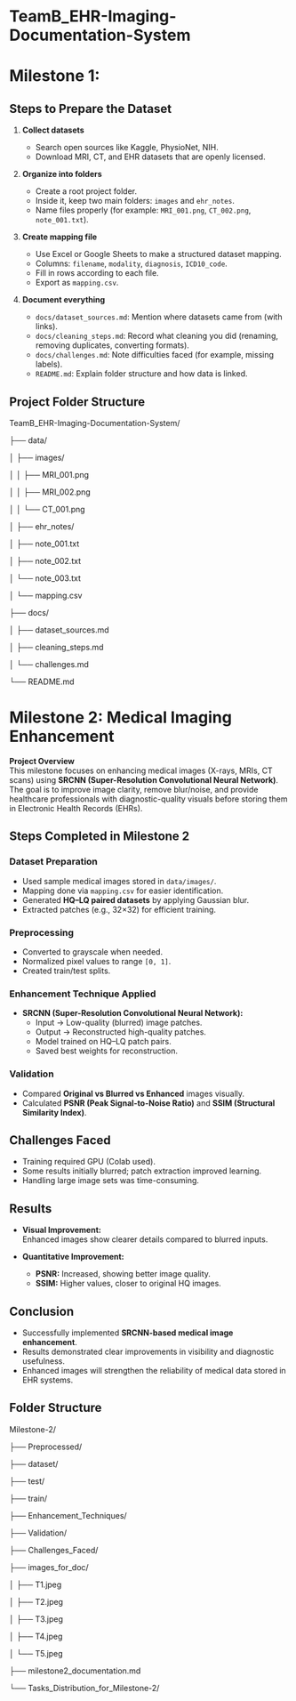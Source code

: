 # TeamB_EHR-Imaging-Documentation-System

# Milestone 1:

## Steps to Prepare the Dataset

1. **Collect datasets**

   - Search open sources like Kaggle, PhysioNet, NIH.
   - Download MRI, CT, and EHR datasets that are openly licensed.

2. **Organize into folders**

   - Create a root project folder.
   - Inside it, keep two main folders: `images` and `ehr_notes`.
   - Name files properly (for example: `MRI_001.png`, `CT_002.png`, `note_001.txt`).

3. **Create mapping file**

   - Use Excel or Google Sheets to make a structured dataset mapping.
   - Columns: `filename`, `modality`, `diagnosis`, `ICD10_code`.
   - Fill in rows according to each file.
   - Export as `mapping.csv`.

4. **Document everything**
   - `docs/dataset_sources.md`: Mention where datasets came from (with links).
   - `docs/cleaning_steps.md`: Record what cleaning you did (renaming, removing duplicates, converting formats).
   - `docs/challenges.md`: Note difficulties faced (for example, missing labels).
   - `README.md`: Explain folder structure and how data is linked.

## Project Folder Structure

TeamB_EHR-Imaging-Documentation-System/

├──  data/

│    ├── images/

│    │      ├── MRI_001.png

│    │      ├── MRI_002.png

│    │      └── CT_001.png

│    ├──    ehr_notes/

│           ├── note_001.txt

│           ├── note_002.txt

│           └── note_003.txt

│    └── mapping.csv

├──    docs/

│      ├── dataset_sources.md

│      ├── cleaning_steps.md

│      └── challenges.md

└── README.md




# Milestone 2: Medical Imaging Enhancement

**Project Overview**  
This milestone focuses on enhancing medical images (X-rays, MRIs, CT scans) using **SRCNN (Super-Resolution Convolutional Neural Network)**.  
The goal is to improve image clarity, remove blur/noise, and provide healthcare professionals with diagnostic-quality visuals before storing them in Electronic Health Records (EHRs).

## Steps Completed in Milestone 2

### Dataset Preparation

- Used sample medical images stored in `data/images/`.
- Mapping done via `mapping.csv` for easier identification.
- Generated **HQ–LQ paired datasets** by applying Gaussian blur.
- Extracted patches (e.g., 32×32) for efficient training.

### Preprocessing

- Converted to grayscale when needed.
- Normalized pixel values to range `[0, 1]`.
- Created train/test splits.

### Enhancement Technique Applied

- **SRCNN (Super-Resolution Convolutional Neural Network):**
  - Input → Low-quality (blurred) image patches.
  - Output → Reconstructed high-quality patches.
  - Model trained on HQ–LQ patch pairs.
  - Saved best weights for reconstruction.

### Validation

- Compared **Original vs Blurred vs Enhanced** images visually.
- Calculated **PSNR (Peak Signal-to-Noise Ratio)** and **SSIM (Structural Similarity Index)**.

## Challenges Faced

- Training required GPU (Colab used).
- Some results initially blurred; patch extraction improved learning.
- Handling large image sets was time-consuming.

## Results

- **Visual Improvement:**  
  Enhanced images show clearer details compared to blurred inputs.

- **Quantitative Improvement:**
  - **PSNR:** Increased, showing better image quality.
  - **SSIM:** Higher values, closer to original HQ images.

## Conclusion

- Successfully implemented **SRCNN-based medical image enhancement**.
- Results demonstrated clear improvements in visibility and diagnostic usefulness.
- Enhanced images will strengthen the reliability of medical data stored in EHR systems.

## Folder Structure

Milestone-2/

├── Preprocessed/

├── dataset/

├── test/

├── train/

├── Enhancement_Techniques/

├── Validation/

├── Challenges_Faced/

├──   images_for_doc/

│     ├── T1.jpeg

│     ├── T2.jpeg

│     ├── T3.jpeg

│     ├── T4.jpeg

│     └── T5.jpeg

├── milestone2_documentation.md

└── Tasks_Distribution_for_Milestone-2/



